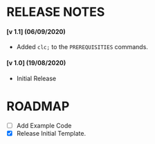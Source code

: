 # RELEASE NOTES
#### [v 1.1] (06/09/2020)
* Added `clc;` to the `PREREQUISITIES` commands.

#### [v 1.0] (19/08/2020)
* Initial Release 

# ROADMAP 
- [ ] Add Example Code
- [x] Release Initial Template. 
